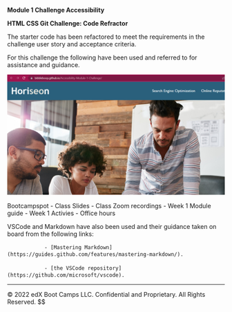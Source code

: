 

**Module 1 Challenge Accessibility**



**HTML CSS Git Challenge: Code Refractor**

The starter code has been refactored to meet the requirements in the challenge user story and acceptance criteria.

For this challenge the following have been used and referred to for assistance and guidance.

<img src="./assets/images/Accessibility.png">  

Bootcampspot - Class Slides - Class Zoom recordings - Week 1 Module guide - Week 1 Activies - Office hours

VSCode and Markdown have also been used and their guidance taken on board from the following links:

                - [Mastering Markdown](https://guides.github.com/features/mastering-markdown/).

                - [the VSCode repository](https://github.com/microsoft/vscode).

---

© 2022 edX Boot Camps LLC. Confidential and Proprietary. All Rights Reserved.
$$
